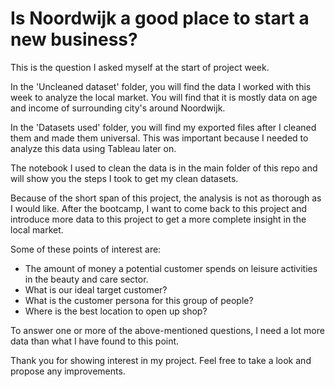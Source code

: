 # Is Noordwijk a good place to start a new business?
This is the question I asked myself at the start of project week.

In the 'Uncleaned dataset' folder, you will find the data I worked with this week to analyze the local market. You will find that it is mostly data on age and income of surrounding city's around Noordwijk.

In the 'Datasets used' folder, you will find my exported files after I cleaned them and made them universal. This was important because I needed to analyze this data using Tableau later on.

The notebook I used to clean the data is in the main folder of this repo and will show you the steps I took to get my clean datasets.

Because of the short span of this project, the analysis is not as thorough as I would like. After the bootcamp, I want to come back to this project and introduce more data to this project to get a more complete insight in the local market.

Some of these points of interest are:

-    The amount of money a potential customer spends on leisure activities in the beauty and care sector.
-    What is our ideal target customer?
-    What is the customer persona for this group of people?
-    Where is the best location to open up shop?

To answer one or more of the above-mentioned questions, I need a lot more data than what I have found to this point.

Thank you for showing interest in my project. Feel free to take a look and propose any improvements.

